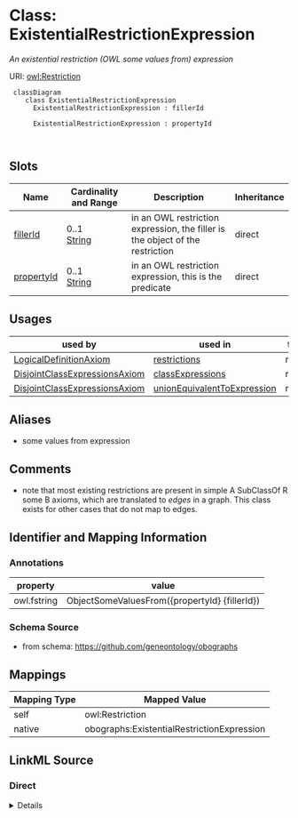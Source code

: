 # Class: ExistentialRestrictionExpression


_An existential restriction (OWL some values from) expression_





URI: [owl:Restriction](http://www.w3.org/2002/07/owl#Restriction)



```{mermaid}
 classDiagram
    class ExistentialRestrictionExpression
      ExistentialRestrictionExpression : fillerId
        
      ExistentialRestrictionExpression : propertyId
        
      
```




<!-- no inheritance hierarchy -->


## Slots

| Name | Cardinality and Range | Description | Inheritance |
| ---  | --- | --- | --- |
| [fillerId](fillerId.md) | 0..1 <br/> [String](String.md) | in an OWL restriction expression, the filler is the object of the restriction | direct |
| [propertyId](propertyId.md) | 0..1 <br/> [String](String.md) | in an OWL restriction expression, this is the predicate | direct |





## Usages

| used by | used in | type | used |
| ---  | --- | --- | --- |
| [LogicalDefinitionAxiom](LogicalDefinitionAxiom.md) | [restrictions](restrictions.md) | range | [ExistentialRestrictionExpression](ExistentialRestrictionExpression.md) |
| [DisjointClassExpressionsAxiom](DisjointClassExpressionsAxiom.md) | [classExpressions](classExpressions.md) | range | [ExistentialRestrictionExpression](ExistentialRestrictionExpression.md) |
| [DisjointClassExpressionsAxiom](DisjointClassExpressionsAxiom.md) | [unionEquivalentToExpression](unionEquivalentToExpression.md) | range | [ExistentialRestrictionExpression](ExistentialRestrictionExpression.md) |




## Aliases


* some values from expression



## Comments

* note that most existing restrictions are present in simple A SubClassOf R some B axioms, which are translated to *edges* in a graph. This class exists for other cases that do not map to edges.

## Identifier and Mapping Information





### Annotations

| property | value |
| --- | --- |
| owl.fstring | ObjectSomeValuesFrom({propertyId} {fillerId}) |



### Schema Source


* from schema: https://github.com/geneontology/obographs





## Mappings

| Mapping Type | Mapped Value |
| ---  | ---  |
| self | owl:Restriction |
| native | obographs:ExistentialRestrictionExpression |





## LinkML Source

<!-- TODO: investigate https://stackoverflow.com/questions/37606292/how-to-create-tabbed-code-blocks-in-mkdocs-or-sphinx -->

### Direct

<details>
```yaml
name: ExistentialRestrictionExpression
annotations:
  owl.fstring:
    tag: owl.fstring
    value: ObjectSomeValuesFrom({propertyId} {fillerId})
description: An existential restriction (OWL some values from) expression
comments:
- note that most existing restrictions are present in simple A SubClassOf R some B
  axioms, which are translated to *edges* in a graph. This class exists for other
  cases that do not map to edges.
from_schema: https://github.com/geneontology/obographs
aliases:
- some values from expression
slots:
- fillerId
- propertyId
class_uri: owl:Restriction

```
</details>

### Induced

<details>
```yaml
name: ExistentialRestrictionExpression
annotations:
  owl.fstring:
    tag: owl.fstring
    value: ObjectSomeValuesFrom({propertyId} {fillerId})
description: An existential restriction (OWL some values from) expression
comments:
- note that most existing restrictions are present in simple A SubClassOf R some B
  axioms, which are translated to *edges* in a graph. This class exists for other
  cases that do not map to edges.
from_schema: https://github.com/geneontology/obographs
aliases:
- some values from expression
attributes:
  fillerId:
    name: fillerId
    description: in an OWL restriction expression, the filler is the object of the
      restriction
    from_schema: https://github.com/geneontology/obographs
    aliases:
    - object
    rank: 1000
    alias: fillerId
    owner: ExistentialRestrictionExpression
    domain_of:
    - ExistentialRestrictionExpression
    range: string
  propertyId:
    name: propertyId
    description: in an OWL restriction expression, this is the predicate
    from_schema: https://github.com/geneontology/obographs
    rank: 1000
    alias: propertyId
    owner: ExistentialRestrictionExpression
    domain_of:
    - ExistentialRestrictionExpression
    range: string
class_uri: owl:Restriction

```
</details>